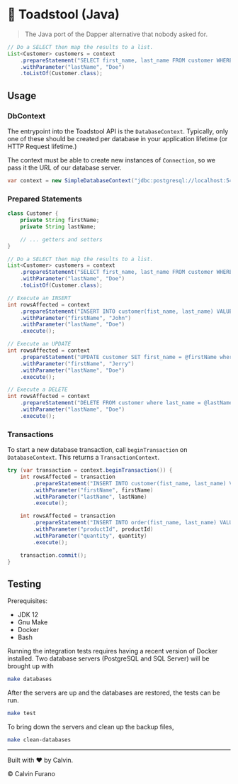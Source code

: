 # 🍄 Toadstool (Java)

> The Java port of the Dapper alternative that nobody asked for.

```java
// Do a SELECT then map the results to a list.
List<Customer> customers = context
    .prepareStatement("SELECT first_name, last_name FROM customer WHERE last_name = @lastName")
    .withParameter("lastName", "Doe")
    .toListOf(Customer.class);
```

## Usage

### DbContext

The entrypoint into the Toadstool API is the `DatabaseContext`. Typically, only one of these should be created per database in your application lifetime (or HTTP Request lifetime.)

The context must be able to create new instances of `Connection`, so we pass it the URL of our database server.

```java
var context = new SimpleDatabaseContext("jdbc:postgresql://localhost:5432/postgres");
```

### Prepared Statements

```java
class Customer {
    private String firstName;
    private String lastName;

    // ... getters and setters
}

// Do a SELECT then map the results to a list.
List<Customer> customers = context
    .prepareStatement("SELECT first_name, last_name FROM customer WHERE last_name = @lastName")
    .withParameter("lastName", "Doe")
    .toListOf(Customer.class);

// Execute an INSERT
int rowsAffected = context
    .prepareStatement("INSERT INTO customer(fist_name, last_name) VALUES (@firstName, @lastName)")
    .withParameter("firstName", "John")
    .withParameter("lastName", "Doe")
    .execute();

// Execute an UPDATE
int rowsAffected = context
    .prepareStatement("UPDATE customer SET first_name = @firstName where last_name = @lastName")
    .withParameter("firstName", "Jerry")
    .withParameter("lastName", "Doe")
    .execute();

// Execute a DELETE
int rowsAffected = context
    .prepareStatement("DELETE FROM customer where last_name = @lastName")
    .withParameter("lastName", "Doe")
    .execute();
```

### Transactions

To start a new database transaction, call `beginTransaction` on `DatabaseContext`. This returns a `TransactionContext`.

```java
try (var transaction = context.beginTransaction()) {
    int rowsAffected = transaction
        .prepareStatement("INSERT INTO customer(fist_name, last_name) VALUES (@firstName, @lastName)")
        .withParameter("firstName", firstName)
        .withParameter("lastName", lastName)
        .execute();

    int rowsAffected = transaction
        .prepareStatement("INSERT INTO order(fist_name, last_name) VALUES (@productId, @quantity)")
        .withParameter("productId", productId)
        .withParameter("quantity", quantity)
        .execute();

    transaction.commit();
}
```

## Testing

Prerequisites:
* JDK 12
* Gnu Make
* Docker
* Bash

Running the integration tests requires having a recent version of Docker installed. Two database servers (PostgreSQL and SQL Server) will be brought up with 

```bash
make databases
```

After the servers are up and the databases are restored, the tests can be run.

```bash
make test
```

To bring down the servers and clean up the backup files,

```bash
make clean-databases
```

---

Built with &hearts; by Calvin.

&copy; Calvin Furano